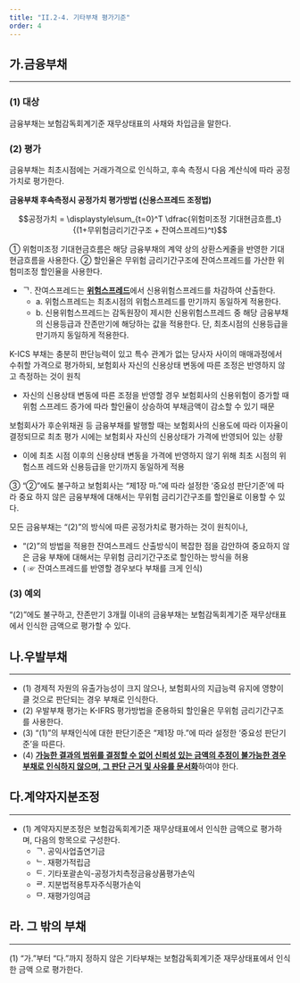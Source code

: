 ```yaml
---
title: "II.2-4. 기타부채 평가기준"
order: 4
---
```


## 가.금융부채
---
### (1) 대상
금융부채는 보험감독회계기준 재무상태표의 사채와 차입금을 말한다.
### (2) 평가
금융부채는 최초시점에는 거래가격으로 인식하고, 후속 측정시 다음 계산식에 따라 공정가치로 평가한다.

<Card>

**금융부채 후속측정시 공정가치 평가방법 (신용스프레드 조정법)**

$$공정가치 = \displaystyle\sum_{t=0}^T \dfrac{위험미조정 기대현금흐름_t}{(1+무위험금리기간구조 + 잔여스프레드)^t}$$

① 위험미조정 기대현금흐름은 해당 금융부채의 계약 상의 상환스케줄을 반영한 기대현금흐름을 사용한다.
② 할인율은 무위험 금리기간구조에 잔여스프레드를 가산한 위험미조정 할인율을 사용한다.
- ᄀ. 잔여스프레드는 [**위험스프레드**](#나-위험스프레드)에서 신용위험스프레드를 차감하여 산출한다.
  - a. 위험스프레드는 최초시점의 위험스프레드를 만기까지 동일하게 적용한다.
  - b. 신용위험스프레드는 감독원장이 제시한 신용위험스프레드 중 해당 금융부채의 신용등급과 잔존만기에 해당하는 값을 적용한다. 단, 최초시점의 신용등급을 만기까지 동일하게 적용한다.


<Accordion title="금융부채의 공정가치 평가방법">

K-ICS 부채는 충분히 판단능력이 있고 특수 관계가 없는 당사자 사이의 매매과정에서 수취할 가격으로 평가하되, 보험회사 자신의 신용상태 변동에 따른 조정은 반영하지 않고 측정하는 것이 원칙
- 자신의 신용상태 변동에 따른 조정을 반영할 경우 보험회사의 신용위험이 증가할 때 위험 스프레드 증가에 따라 할인율이 상승하여 부채금액이 감소할 수 있기 때문

보험회사가 후순위채권 등 금융부채를 발행할 때는 보험회사의 신용도에 따라 이자율이 결정되므로 최초 평가 시에는 보험회사 자신의 신용상태가 가격에 반영되어 있는 상황
- 이에 최초 시점 이후의 신용상태 변동을 가격에 반영하지 않기 위해 최초 시점의 위험스프 레드와 신용등급을 만기까지 동일하게 적용

</Accordion>

③ “②”에도 불구하고 보험회사는 “제1장 마.”에 따라 설정한 ‘중요성 판단기준’에 따라 중요 하지 않은 금융부채에 대해서는 무위험 금리기간구조를 할인율로 이용할 수 있다.

<Accordion title="중요하지 않은 금융부채에 대해서는 무위험 금리기간구조로 할인하는 이유">

모든 금융부채는 “(2)”의 방식에 따른 공정가치로 평가하는 것이 원칙이나,
- “(2)”의 방법을 적용한 잔여스프레드 산출방식이 복잡한 점을 감안하여 중요하지 않은 금융 부채에 대해서는 무위험 금리기간구조로 할인하는 방식을 허용
- ( ☞ 잔여스프레드를 반영할 경우보다 부채를 크게 인식)

</Accordion>

</Card>

### (3) 예외
“(2)”에도 불구하고, 잔존만기 3개월 이내의 금융부채는 보험감독회계기준 재무상태표에서 인식한 금액으로 평가할 수 있다.

## 나.우발부채
---
- (1) 경제적 자원의 유출가능성이 크지 않으나, 보험회사의 지급능력 유지에 영향이 클 것으로 판단되는 경우 부채로 인식한다.
- (2) 우발부채 평가는 K-IFRS 평가방법을 준용하되 할인율은 무위험 금리기간구조를 사용한다.
- (3) “(1)”의 부채인식에 대한 판단기준은 “제1장 마.”에 따라 설정한 ‘중요성 판단기준’을 따른다.
- (4) [**가능한 결과의 범위를 결정할 수 없어 신뢰성 있는 금액의 추정이 불가능한 경우 부채로 인식하지 않으며, 그 판단 근거 및 사유를 문서화**](../../../05-doc/index)하여야 한다.

## 다.계약자지분조정
---
- (1) 계약자지분조정은 보험감독회계기준 재무상태표에서 인식한 금액으로 평가하며, 다음의 항목으로 구성한다.
  - ᄀ. 공익사업출연기금
  - ᄂ. 재평가적립금
  - ᄃ. 기타포괄손익-공정가치측정금융상품평가손익
  - ᄅ. 지분법적용투자주식평가손익
  - ᄆ. 재평가잉여금

## 라. 그 밖의 부채
---
(1) “가.”부터 “다.”까지 정하지 않은 기타부채는 보험감독회계기준 재무상태표에서 인식한 금액 으로 평가한다.
